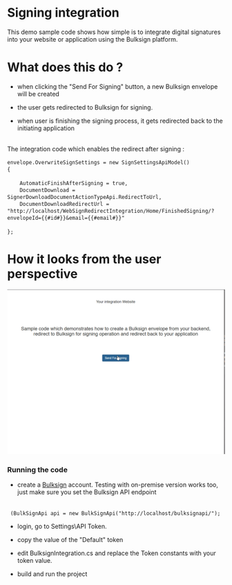 # Signing integration

This demo sample code shows how simple is to integrate digital signatures into your website or application using the Bulksign platform.

# What does this do ?

- when clicking the "Send For Signing" button, a new Bulksign envelope will be created 

- the user gets redirected to Bulksign for signing.

- when user is finishing the signing process, it gets redirected back to the initiating application 

<br/>
The integration code which enables the redirect after signing :
<br/>

```
envelope.OverwriteSignSettings = new SignSettingsApiModel()
{

	AutomaticFinishAfterSigning = true,
	DocumentDownload = SignerDownloadDocumentActionTypeApi.RedirectToUrl, 
	DocumentDownloadRedirectUrl = "http://localhost/WebSignRedirectIntegration/Home/FinishedSigning/?envelopeId={{#id#}}&email={{#email#}}"

};
```


# How it looks from the user perspective

<img src="demo.gif" alt="Bulksign Integration"/>


### Running the code

- create a [Bulksign](http://bulksign.com) account. 
Testing with on-premise version works too, just make sure you set  the Bulksign API endpoint 

<code>
 (BulkSignApi api = new BulkSignApi("http://localhost/bulksignapi/");
</code>

- login, go to Settings\API Token.

- copy the value of the "Default" token

- edit BulksignIntegration.cs and replace the Token constants with your token value.

- build and run the project 

